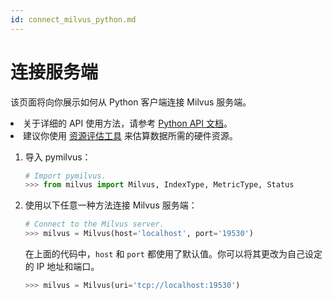 ```yaml
---
id: connect_milvus_python.md
---
```


# 连接服务端

该页面将向你展示如何从 Python 客户端连接 Milvus 服务端。 

<div class="alert note">
<li>关于详细的 API 使用方法，请参考 <a href="https://github.com/milvus-io/pymilvus">Python API 文档</a>。</li>
<li>建议你使用 <a href="https://milvus.io/tools/sizing">资源评估工具</a> 来估算数据所需的硬件资源。</li>
</div>


1. 导入 pymilvus：

   ```python
   # Import pymilvus.
   >>> from milvus import Milvus, IndexType, MetricType, Status
   ```

2. 使用以下任意一种方法连接 Milvus 服务端：

   ```python
   # Connect to the Milvus server.
   >>> milvus = Milvus(host='localhost', port='19530')
   ```

   <div class="alert note">
   在上面的代码中，<code>host</code> 和 <code>port</code> 都使用了默认值。你可以将其更改为自己设定的 IP 地址和端口。
   </div>

   ```python
   >>> milvus = Milvus(uri='tcp://localhost:19530')
   ```

